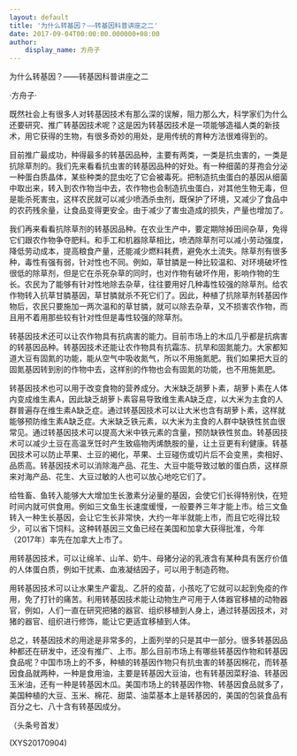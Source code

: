 ```yaml
---
layout: default
title: '为什么转基因？——转基因科普讲座之二'
date: 2017-09-04T00:00:00.000000+08:00
author:
    display_name: 方舟子
---
```


为什么转基因？——转基因科普讲座之二

·方舟子·

既然社会上有很多人对转基因技术有那么深的误解，阻力那么大，科学家们为什么还要研究、推广转基因技术呢？这是因为转基因技术是一项能够造福人类的新技术，用它获得的生物，有很多奇妙的用处，是用传统的育种方法很难得到的。

目前推广最成功，种得最多的转基因品种，主要有两类，一类是抗虫害的，一类是抗除草剂的。我们先来看看抗虫害的转基因品种的好处。有一种细菌的芽孢会分泌一种蛋白质晶体，某些种类的昆虫吃了它会被毒死。把制造抗虫蛋白的基因从细菌中取出来，转入到农作物当中去，农作物也会制造抗虫蛋白，对其他生物无毒，但是能杀死害虫，这样农民就可以减少喷洒杀虫剂，既保护了环境，又减少了食品中的农药残余量，让食品变得更安全。由于减少了害虫造成的损失，产量也增加了。

我们再来看看抗除草剂的转基因品种。在农业生产中，要定期除掉田间杂草，免得它们跟农作物争夺肥料。和手工和机器除草相比，喷洒除草剂可以减小劳动强度，降低劳动成本，提高粮食产量，还能减少燃料耗费，避免水土流失。除草剂有很多种，毒性有强有弱，针对性也不同。例如，草甘膦是一种比较温和、对环境破坏性很低的除草剂，但是它在杀死杂草的同时，也对作物有破坏作用，影响作物的生长。农民为了能够有针对性地除去杂草，往往要用好几种毒性较强的除草剂。给农作物转入抗草甘膦基因，草甘膦就杀不死它们了。因此，种植了抗除草剂转基因作物后，农民只要施加一两次温和的草甘膦，就可以除去杂草，又不损害农作物，而且用不着用那些较有针对性但是毒性较强的除草剂。

转基因技术还可以让农作物具有抗病害的能力。目前市场上的木瓜几乎都是抗病害的转基因品种。转基因技术还能让农作物具有抗霜冻、抗旱和固氮能力。大家都知道大豆有固氮的功能，能从空气中吸收氮气，所以不用施氮肥。我们如果把大豆的固氮基因转到别的作物中去，这样别的作物也会有固氮的功能，也不用施氮肥。

转基因技术也可以用于改变食物的营养成分。大米缺乏胡萝卜素，胡萝卜素在人体内变成维生素A，因此缺乏胡萝卜素容易导致维生素A缺乏症，以大米为主食的人群普遍存在维生素A缺乏症。通过转基因技术可以让大米也含有胡萝卜素，这样就能够预防维生素A缺乏症。大米缺乏铁元素，以大米为主食的人群中缺铁性贫血很常见。通过转基因技术可以提高大米中铁元素的含量，预防缺铁性贫血。转基因技术可以减少土豆在高温烹饪时产生致癌物丙烯酰胺的量，让土豆更有利健康。转基因技术可以防止苹果、土豆的褐化，苹果、土豆碰伤或切片后不会变黑，卖相好、品质高。转基因技术可以消除海产品、花生、大豆中能导致过敏的蛋白质，这样原来对海产品、花生、大豆过敏的人也可以放心地吃它们了。

给牲畜、鱼转入能够大大增加生长激素分泌量的基因，会使它们长得特别快，在短时间内就可供食用。例如三文鱼生长速度缓慢，一般要养三年才能上市。给三文鱼转入一种生长基因，会让它生长非常快，大约一年半就能上市，而且它吃得比较少，可以省下饲料。这种转基因三文鱼已经在美国和加拿大获得批准，今年（2017年）率先在加拿大上市了。

用转基因技术，可以让绵羊、山羊、奶牛、母猪分泌的乳液含有某种具有医疗价值的人体蛋白质，例如干扰素、血液凝结因子，可以用于制造药物。

用转基因技术可以让水果生产霍乱、乙肝的疫苗，小孩吃了它就可以起到免疫的作用，免了打针的痛苦。利用转基因技术能让动物生产可用于人体器官移植的动物器官，例如，人们一直在研究把猪的器官、组织移植到人身上，通过转基因技术，对猪的器官、组织进行修饰，能让它更适宜移植到人体。

总之，转基因技术的用途是非常多的，上面列举的只是其中一部分。很多转基因品种都还在研发中，还没有推广、上市。那么目前市场上有哪些转基因作物和转基因食品呢？中国市场上的不多，种植的转基因作物只有抗虫害的转基因棉花，而转基因食品就两种，一种是食用油，主要是转基因大豆油，也有转基因菜籽油、转基因玉米油，还有一种是转基因木瓜。美国市场上的转基因作物、转基因食品就多了，美国种植的大豆、玉米、棉花、甜菜、油菜基本上是转基因的，美国的包装食品有百分之七、八十含有转基因成分。

（头条号首发）

(XYS20170904)

